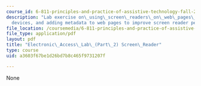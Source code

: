 ```yaml
---
course_id: 6-811-principles-and-practice-of-assistive-technology-fall-2014
description: "Lab exercise on\_using\_screen\_readers\_on\_web\_pages\_and\_mobile\_\
  devices, and adding metadata to web pages to improve screen reader performance."
file_location: /coursemedia/6-811-principles-and-practice-of-assistive-technology-fall-2014/a3603f67be1d26bd7b8c465f9731207f_MIT6_811F14_ScreenReader.pdf
file_type: application/pdf
layout: pdf
title: "Electronic\_Access\_Lab\_(Part\_2) Screen\_Reader"
type: course
uid: a3603f67be1d26bd7b8c465f9731207f

---
```

None